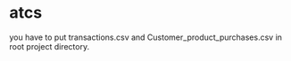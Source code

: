 # atcs

you have to put transactions.csv and Customer_product_purchases.csv in root project directory. 
